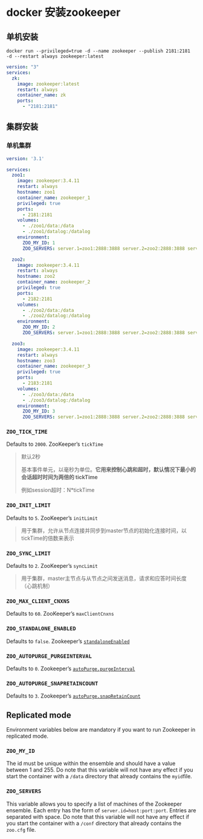 # docker 安装zookeeper

## 单机安装

````shell
docker run --privileged=true -d --name zookeeper --publish 2181:2181  -d --restart always zookeeper:latest
````

````yaml
version: "3"
services:
  zk:
    image: zookeeper:latest
    restart: always
    container_name: zk
    ports:
      - "2181:2181"
````

## 集群安装

### 单机集群

````yaml
version: '3.1'

services:
  zoo1:
    image: zookeeper:3.4.11
    restart: always
    hostname: zoo1
    container_name: zookeeper_1 
    privileged: true
    ports:
      - 2181:2181
    volumes:
      - ./zoo1/data:/data
      - ./zoo1/datalog:/datalog
    environment:
      ZOO_MY_ID: 1
      ZOO_SERVERS: server.1=zoo1:2888:3888 server.2=zoo2:2888:3888 server.3=zoo3:2888:3888

  zoo2:
    image: zookeeper:3.4.11
    restart: always
    hostname: zoo2
    container_name: zookeeper_2
    privileged: true
    ports:
      - 2182:2181
    volumes:
      - ./zoo2/data:/data
      - ./zoo2/datalog:/datalog
    environment:
      ZOO_MY_ID: 2
      ZOO_SERVERS: server.1=zoo1:2888:3888 server.2=zoo2:2888:3888 server.3=zoo3:2888:3888

  zoo3:
    image: zookeeper:3.4.11
    restart: always
    hostname: zoo3
    container_name: zookeeper_3
    privileged: true
    ports:
      - 2183:2181
    volumes:
      - ./zoo3/data:/data
      - ./zoo3/datalog:/datalog
    environment:
      ZOO_MY_ID: 3
      ZOO_SERVERS: server.1=zoo1:2888:3888 server.2=zoo2:2888:3888 server.3=zoo3:2888:3888
````

### `ZOO_TICK_TIME`

Defaults to `2000`. ZooKeeper’s `tickTime`

> 默认2秒
>
> 基本事件单元，以毫秒为单位。**它用来控制心跳和超时，默认情况下最小的会话超时时间为两倍的 tickTime** 
>
> 例如session超时：N*tickTime

### `ZOO_INIT_LIMIT`

Defaults to `5`. ZooKeeper’s `initLimit`

> 用于集群，允许从节点连接并同步到master节点的初始化连接时间，以tickTime的倍数来表示

### `ZOO_SYNC_LIMIT`

Defaults to `2`. ZooKeeper’s `syncLimit`

> 用于集群，master主节点与从节点之间发送消息，请求和应答时间长度（心跳机制）

### `ZOO_MAX_CLIENT_CNXNS`

Defaults to `60`. ZooKeeper’s `maxClientCnxns`

> 

### `ZOO_STANDALONE_ENABLED`

Defaults to `false`. Zookeeper’s [`standaloneEnabled`](http://zookeeper.apache.org/doc/trunk/zookeeperReconfig.html#sc_reconfig_standaloneEnabled)

> 

### `ZOO_AUTOPURGE_PURGEINTERVAL`

Defaults to `0`. Zookeeper’s [`autoPurge.purgeInterval`](https://zookeeper.apache.org/doc/current/zookeeperAdmin.html#sc_advancedConfiguration)

> 

### `ZOO_AUTOPURGE_SNAPRETAINCOUNT`

Defaults to `3`. Zookeeper’s [`autoPurge.snapRetainCount`](https://zookeeper.apache.org/doc/current/zookeeperAdmin.html#sc_advancedConfiguration)

> 

## Replicated mode

Environment variables below are mandatory if you want to run Zookeeper in replicated mode.

### `ZOO_MY_ID`

The id must be unique within the ensemble and should have a value between 1 and 255. Do note that this variable will not have any effect if you start the container with a `/data` directory that already contains the `myid`file.

### `ZOO_SERVERS`

This variable allows you to specify a list of machines of the Zookeeper ensemble. Each entry has the form of `server.id=host:port:port`. Entries are separated with space. Do note that this variable will not have any effect if you start the container with a `/conf` directory that already contains the `zoo.cfg` file.